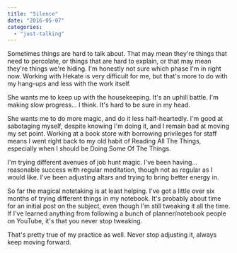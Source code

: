 ```yaml
---
title: "Silence"
date: "2016-05-07"
categories: 
  - "just-talking"
---
```


Sometimes things are hard to talk about. That may mean they're things that need to percolate, or things that are hard to explain, or that may mean they're things we're hiding. I'm honestly not sure which phase I'm in right now. Working with Hekate is very difficult for me, but that's more to do with my hang-ups and less with the work itself.

She wants me to keep up with the housekeeping. It's an uphill battle. I'm making slow progress... I think. It's hard to be sure in my head.

She wants me to do more magic, and do it less half-heartedly. I'm good at sabotaging myself, despite knowing I'm doing it, and I remain bad at moving my set point. Working at a book store with borrowing privileges for staff means I went right back to my old habit of Reading All The Things, especially when I should be Doing Some Of The Things.

I'm trying different avenues of job hunt magic. I've been having... reasonable success with regular meditation, though not as regular as I would like. I've been adjusting altars and trying to bring better energy in.

So far the magical notetaking is at least helping. I've got a little over six months of trying different things in my notebook. It's probably about time for an initial post on the subject, even though I'm still tweaking it all the time. If I've learned anything from following a bunch of planner/notebook people on YouTube, it's that you never stop tweaking.

That's pretty true of my practice as well. Never stop adjusting it, always keep moving forward.

